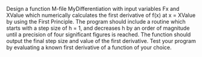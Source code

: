 Design a function M-file MyDifferentiation with input variables Fx and XValue
which numerically calculates the first derivative of f(x) at x = XValue by using the
First Principle. The program should include a routine which starts with a step size
of h = 1, and decreases h by an order of magnitude until a precision of four significant figures is reached. 
The function should output the final step size and value of the first derivative. Test your program by evaluating a known 
first derivative of a function of your choice.

